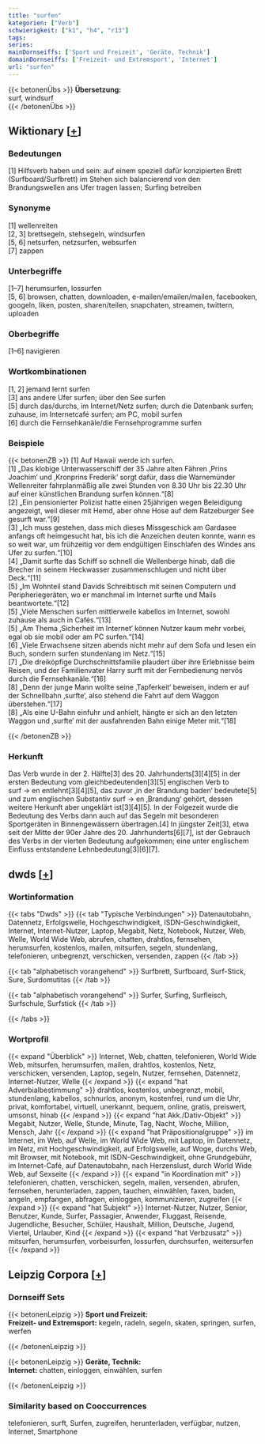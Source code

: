 ```yaml
---
title: "surfen"
kategorien: ["Verb"]
schwierigkeit: ["k1", "h4", "r13"]
tags:
series:
mainDornseiffs: ['Sport und Freizeit', 'Geräte, Technik']
domainDornseiffs: ['Freizeit- und Extremsport', 'Internet']
url: "surfen"
---
```


{{< betonenÜbs >}}
**Übersetzung:**  
surf, windsurf  
{{< /betonenÜbs >}}

## Wiktionary [[+](https://de.wiktionary.org/wiki/surfen)]

### Bedeutungen
[1] Hilfsverb haben und sein: auf einem speziell dafür konzipierten Brett (Surfboard/Surfbrett) im Stehen sich balancierend von den Brandungswellen ans Ufer tragen lassen; Surfing betreiben  

### Synonyme
[1] wellenreiten  
[2, 3] brettsegeln, stehsegeln, windsurfen  
[5, 6] netsurfen, netzsurfen, websurfen  
[7] zappen  

### Unterbegriffe
[1–7] herumsurfen, lossurfen  
[5, 6] browsen, chatten, downloaden, e-mailen/emailen/mailen, facebooken, googeln, liken, posten, sharen/teilen, snapchaten, streamen, twittern, uploaden  

### Oberbegriffe
[1–6] navigieren  

### Wortkombinationen
[1, 2] jemand lernt surfen  
[3] ans andere Ufer surfen; über den See surfen  
[5] durch das/durchs, im Internet/Netz surfen; durch die Datenbank surfen; zuhause, im Internetcafé surfen; am PC, mobil surfen  
[6] durch die Fernsehkanäle/die Fernsehprogramme surfen  

### Beispiele
{{< betonenZB >}}
[1] Auf Hawaii werde ich surfen.  
[1] „Das klobige Unterwasserschiff der 35 Jahre alten Fähren ‚Prins Joachim‘ und ‚Kronprins Frederik‘ sorgt dafür, dass die Warnemünder Wellenreiter fahrplanmäßig alle zwei Stunden von 8.30 Uhr bis 22.30 Uhr auf einer künstlichen Brandung surfen können.“[8]  
[2] „Ein pensionierter Polizist hatte einen 25jährigen wegen Beleidigung angezeigt, weil dieser mit Hemd, aber ohne Hose auf dem Ratzeburger See gesurft war.“[9]  
[3] „Ich muss gestehen, dass mich dieses Missgeschick am Gardasee anfangs oft heimgesucht hat, bis ich die Anzeichen deuten konnte, wann es so weit war, um frühzeitig vor dem endgültigen Einschlafen des Windes ans Ufer zu surfen.“[10]  
[4] „Damit surfte das Schiff so schnell die Wellenberge hinab, daß die Brecher in seinem Heckwasser zusammenschlugen und nicht über Deck.“[11]  
[5] „Im Wohnteil stand Davids Schreibtisch mit seinen Computern und Peripheriegeräten, wo er manchmal im Internet surfte und Mails beantwortete.“[12]  
[5] „Viele Menschen surfen mittlerweile kabellos im Internet, sowohl zuhause als auch in Cafés.“[13]  
[5] „Am Thema ‚Sicherheit im Internet‘ können Nutzer kaum mehr vorbei, egal ob sie mobil oder am PC surfen.“[14]  
[6] „Viele Erwachsene sitzen abends nicht mehr auf dem Sofa und lesen ein Buch, sondern surfen stundenlang im Netz.“[15]  
[7] „Die dreiköpfige Durchschnittsfamilie plaudert über ihre Erlebnisse beim Reisen, und der Familienvater Harry surft mit der Fernbedienung nervös durch die Fernsehkanäle.“[16]  
[8] „Denn der junge Mann wollte seine ‚Tapferkeit‘ beweisen, indem er auf der Schnellbahn ‚surfte‘, also stehend die Fahrt auf dem Waggon überstehen.“[17]  
[8] „Als eine U-Bahn einfuhr und anhielt, hängte er sich an den letzten Waggon und ‚surfte‘ mit der ausfahrenden Bahn einige Meter mit.“[18]  

{{< /betonenZB >}}
### Herkunft
Das Verb wurde in der 2. Hälfte[3] des 20. Jahrhunderts[3][4][5] in der ersten Bedeutung vom gleichbedeutenden[3][5] englischen Verb to surf → en entlehnt[3][4][5], das zuvor ‚in der Brandung baden‘ bedeutete[5] und zum englischen Substantiv surf → en ‚Brandung‘ gehört, dessen weitere Herkunft aber ungeklärt ist[3][4][5]. In der Folgezeit wurde die Bedeutung des Verbs dann auch auf das Segeln mit besonderen Sportgeräten in Binnengewässern übertragen.[4] In jüngster Zeit[3], etwa seit der Mitte der 90er Jahre des 20. Jahrhunderts[6][7], ist der Gebrauch des Verbs in der vierten Bedeutung aufgekommen; eine unter englischem Einfluss entstandene Lehnbedeutung[3][6][7].  



## dwds [[+](https://www.dwds.de/wb/surfen)]

### Wortinformation
{{< tabs "Dwds" >}}
{{< tab "Typische Verbindungen" >}}
Datenautobahn, Datennetz, Erfolgswelle, Hochgeschwindigkeit, ISDN-Geschwindigkeit, Internet, Internet-Nutzer, Laptop, Megabit, Netz, Notebook, Nutzer, Web, Welle, World Wide Web, abrufen, chatten, drahtlos, fernsehen, herumsurfen, kostenlos, mailen, mitsurfen, segeln, stundenlang, telefonieren, unbegrenzt, verschicken, versenden, zappen
{{< /tab >}}

{{< tab "alphabetisch vorangehend" >}}
Surfbrett, Surfboard, Surf-Stick, Sure, Surdomutitas
{{< /tab >}}

{{< tab "alphabetisch vorangehend" >}}
Surfer, Surfing, Surfleisch, Surfschule, Surfstick
{{< /tab >}}

{{< /tabs >}}

### Wortprofil
{{< expand "Überblick" >}} Internet, Web, chatten, telefonieren, World Wide Web, mitsurfen, herumsurfen, mailen, drahtlos, kostenlos, Netz, verschicken, versenden, Laptop, segeln, Nutzer, fernsehen, Datennetz, Internet-Nutzer, Welle {{< /expand >}}
{{< expand "hat Adverbialbestimmung" >}} drahtlos, kostenlos, unbegrenzt, mobil, stundenlang, kabellos, schnurlos, anonym, kostenfrei, rund um die Uhr, privat, komfortabel, virtuell, unerkannt, bequem, online, gratis, preiswert, umsonst, hinab {{< /expand >}}
{{< expand "hat Akk./Dativ-Objekt" >}} Megabit, Nutzer, Welle, Stunde, Minute, Tag, Nacht, Woche, Million, Mensch, Jahr {{< /expand >}}
{{< expand "hat Präpositionalgruppe" >}} im Internet, im Web, auf Welle, im World Wide Web, mit Laptop, im Datennetz, im Netz, mit Hochgeschwindigkeit, auf Erfolgswelle, auf Woge, durchs Web, mit Browser, mit Notebook, mit ISDN-Geschwindigkeit, ohne Grundgebühr, im Internet-Café, auf Datenautobahn, nach Herzenslust, durch World Wide Web, auf Sexseite {{< /expand >}}
{{< expand "in Koordination mit" >}} telefonieren, chatten, verschicken, segeln, mailen, versenden, abrufen, fernsehen, herunterladen, zappen, tauchen, einwählen, faxen, baden, angeln, empfangen, abfragen, einloggen, kommunizieren, zugreifen {{< /expand >}}
{{< expand "hat Subjekt" >}} Internet-Nutzer, Nutzer, Senior, Benutzer, Kunde, Surfer, Passagier, Anwender, Fluggast, Reisende, Jugendliche, Besucher, Schüler, Haushalt, Million, Deutsche, Jugend, Viertel, Urlauber, Kind {{< /expand >}}
{{< expand "hat Verbzusatz" >}} mitsurfen, herumsurfen, vorbeisurfen, lossurfen, durchsurfen, weitersurfen {{< /expand >}}

## Leipzig Corpora [[+](https://corpora.uni-leipzig.de/en/res?word=surfen&corpusId=deu_newscrawl-public_2018)]

### Dornseiff Sets
{{< betonenLeipzig >}}
**Sport und Freizeit:**  
**Freizeit- und Extremsport:** kegeln, radeln, segeln, skaten, springen, surfen, werfen  

{{< /betonenLeipzig >}}


{{< betonenLeipzig >}}
**Geräte, Technik:**  
**Internet:** chatten, einloggen, einwählen, surfen  

{{< /betonenLeipzig >}}

### Similarity based on Cooccurrences
telefonieren, surft, Surfen, zugreifen, herunterladen, verfügbar, nutzen, Internet, Smartphone


